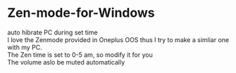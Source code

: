 # Zen-mode-for-Windows
auto hibrate PC during set time  
I love the Zenmode provided in Oneplus OOS thus I try to make a simliar one with my PC.  
The Zen time is set to 0-5 am, so modify it for you  
The volume aslo be muted automatically  

